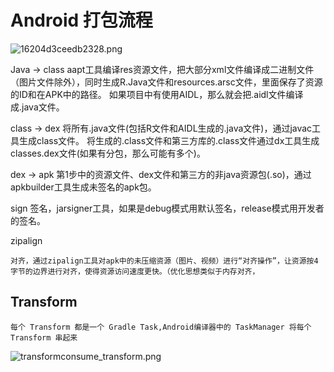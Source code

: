# Android 打包流程


![16204d3ceedb2328.png](https://upload-images.jianshu.io/upload_images/61189-5178e754aa615226.png?imageMogr2/auto-orient/strip%7CimageView2/2/w/1240)

Java -> class
    aapt工具编译res资源文件，把大部分xml文件编译成二进制文件（图片文件除外），同时生成R.Java文件和resources.arsc文件，里面保存了资源的ID和在APK中的路径。
    如果项目中有使用AIDL，那么就会把.aidl文件编译成.java文件。

class -> dex
    将所有.java文件(包括R文件和AIDL生成的.java文件)，通过javac工具生成class文件。
    将生成的.class文件和第三方库的.class文件通过dx工具生成classes.dex文件(如果有分包，那么可能有多个)。

dex -> apk
    第1步中的资源文件、dex文件和第三方的非java资源包(.so)，通过apkbuilder工具生成未签名的apk包。

sign
    签名，jarsigner工具，如果是debug模式用默认签名，release模式用开发者的签名。

zipalign

    对齐，通过zipalign工具对apk中的未压缩资源（图片、视频）进行“对齐操作”，让资源按4字节的边界进行对齐，使得资源访问速度更快。（优化思想类似于内存对齐，

## Transform 

    每个 Transform 都是一个 Gradle Task,Android编译器中的 TaskManager 将每个 Transform 串起来
![transformconsume_transform.png](https://upload-images.jianshu.io/upload_images/61189-85778a7046b23933.png?imageMogr2/auto-orient/strip%7CimageView2/2/w/1240)
